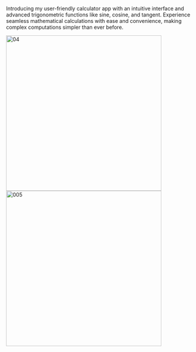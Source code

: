 Introducing my user-friendly calculator app with an intuitive interface and advanced trigonometric functions like sine, cosine, and tangent. Experience seamless mathematical calculations with ease and convenience, making complex computations simpler than ever before.

<img width="423" alt="04" src="https://github.com/McMaurice/BasicCalculator/assets/104232563/5b632041-2f3e-495a-b3e8-14e78813b608">
<img width="423" alt="005" src="https://github.com/McMaurice/BasicCalculator/assets/104232563/09c86ea3-db9c-457a-aaab-27af5a8b0256">
